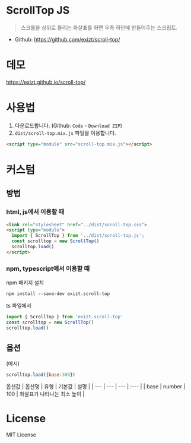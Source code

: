 # ScrollTop JS
> 스크롤을 상위로 올리는 화살표를 화면 우측 하단에 만들어주는 스크립트.

* Github: https://github.com/exizt/scroll-top/


# 데모

https://exizt.github.io/scroll-top/


# 사용법
1. 다운로드합니다. (Github: `Code` - `Download ZIP`)
2. `dist/scroll-top.mix.js` 파일을 이용합니다. 
```html
<script type="module" src="scroll-top.mix.js"></script>
```


# 커스텀
## 방법
### html, js에서 이용할 때
```html
<link rel="stylesheet" href="../dist/scroll-top.css">
<script type="module">
  import { ScrollTop } from '../dist/scroll-top.js';
  const scrolltop = new ScrollTop()
  scrolltop.load()
</script>
```

### npm, typescript에서 이용할 때
npm 패키지 설치
```shell
npm install --save-dev exizt.scroll-top
```

ts 파일에서
```ts
import { ScrollTop } from 'exizt.scroll-top'
const scrolltop = new ScrollTop()
scrolltop.load()
```

## 옵션
(예시)
```js
scrolltop.load({base:300})
```

옵션값
| 옵션명 | 유형 | 기본값 | 설명 | 
| --- | --- | --- | :--- |
| base | number | 100 | 화살표가 나타나는 최소 높이 |


# License

MIT License